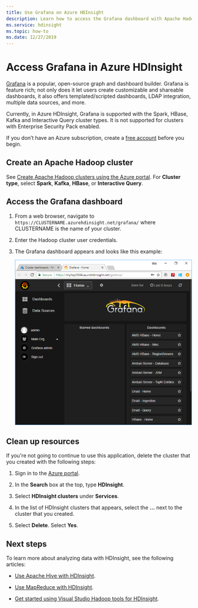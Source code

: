 ```yaml
---
title: Use Grafana on Azure HDInsight
description: Learn how to access the Grafana dashboard with Apache Hadoop clusters in Azure HDInsight
ms.service: hdinsight
ms.topic: how-to
ms.date: 12/27/2019
---
```


# Access Grafana in Azure HDInsight

[Grafana](https://grafana.com/) is a popular, open-source graph and dashboard builder. Grafana is feature rich; not only does it let users create customizable and shareable dashboards, it also offers templated/scripted dashboards, LDAP integration, multiple data sources, and more.

Currently, in Azure HDInsight, Grafana is supported with the Spark, HBase, Kafka and Interactive Query cluster types. It is not supported for clusters with Enterprise Security Pack enabled.

If you don’t have an Azure subscription, create a [free account](https://azure.microsoft.com/free/?WT.mc_id=A261C142F) before you begin.

## Create an Apache Hadoop cluster

See [Create Apache Hadoop clusters using the Azure portal](../hdinsight-hadoop-create-linux-clusters-portal.md). For **Cluster type**, select **Spark**, **Kafka**, **HBase**, or **Interactive Query**.

## Access the Grafana dashboard

1. From a web browser, navigate to `https://CLUSTERNAME.azurehdinsight.net/grafana/` where CLUSTERNAME is the name of your cluster.

1. Enter the Hadoop cluster user credentials.

1. The Grafana dashboard appears and looks like this example:

    ![HDInsight Grafana web dashboard](./media/hdinsight-grafana/hdinsight-grafana-dashboard.png "HDInsight Grafana dashboard")

## Clean up resources

If you're not going to continue to use this application, delete the cluster that you created with the following steps:

1. Sign in to the [Azure portal](https://portal.azure.com/).

1. In the **Search** box at the top, type **HDInsight**.

1. Select **HDInsight clusters** under **Services**.

1. In the list of HDInsight clusters that appears, select the **...** next to the cluster that you created.

1. Select **Delete**. Select **Yes**.

## Next steps

To learn more about analyzing data with HDInsight, see the following articles:

* [Use Apache Hive with HDInsight](../hadoop/hdinsight-use-hive.md).

* [Use MapReduce with HDInsight](../hadoop/hdinsight-use-mapreduce.md).

* [Get started using Visual Studio Hadoop tools for HDInsight](../hadoop/apache-hadoop-visual-studio-tools-get-started.md).
